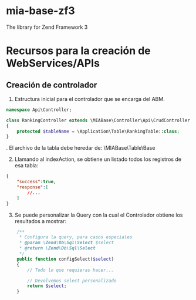# mia-base-zf3
The library for Zend Framework 3

# Recursos para la creación de WebServices/APIs
## Creación de controlador

1. Estructura inicial para el controlador que se encarga del ABM.
```php
namespace Api\Controller;

class RankingController extends \MIABase\Controller\Api\CrudController
{
    protected $tableName = \Application\Table\RankingTable::class;
}
```

. El archivo de la tabla debe heredar de: \MIABase\Table\Base

2. Llamando al indexAction, se obtiene un listado todos los registros de esa tabla:
```json
{
    "success":true,
    "response":[
        //...
    ]
}
```

3. Se puede personalizar la Query con la cual el Controlador obtiene los resultados a mostrar:
```php
    /**
     * Configura la query, para casos especiales
     * @param \Zend\Db\Sql\Select $select
     * @return \Zend\Db\Sql\Select
     */
    public function configSelect($select)
    {
        // Todo lo que requieras hacer...

        // Devolvemos select personalizado
        return $select;
    }
```